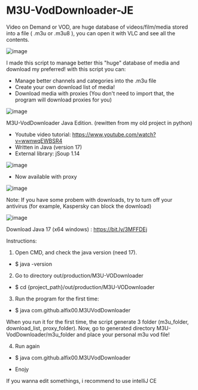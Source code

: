 # M3U-VodDownloader-JE

Video on Demand or VOD, are huge database of videos/film/media stored into a file ( .m3u or .m3u8 ), you can open it with VLC and see all the contents.

![image](https://user-images.githubusercontent.com/44652155/170267752-2104e7e5-6fec-4318-9000-b6b51a9fe893.png)


I made this script to manage better this "huge" database of media and download my preferred! with this script you can: 

- Manage better channels and categories into the .m3u file 
- Create your own download list of media!
- Download media with proxies (You don't need to import that, the program will download proxies for you)


![image](https://user-images.githubusercontent.com/44652155/170266183-c310d8c1-6ee8-4a51-bdf6-5b3a2eac1d69.png)

M3U-VodDownloader Java Edition. (rewitten from my old project in python)
- Youtube video tutorial: https://www.youtube.com/watch?v=wwnwqEWBSR4
- Written in Java (version 17)
- External library: jSoup 1.14

![image](https://user-images.githubusercontent.com/44652155/170266291-92d9e857-d3f9-4e77-b39c-b3e0e2d0d824.png)

- Now available with proxy 

![image](https://user-images.githubusercontent.com/44652155/170266405-1b750eb9-f897-4ff9-9cb1-476a93e4f2c5.png)



Note: If you have some probem with downloads, try to turn off your antivirus (for example, Kaspersky can block the download)

![image](https://user-images.githubusercontent.com/44652155/170266839-079e8662-3f2a-4a5c-aa0d-bbf69acaacfc.png)

Download Java 17 (x64 windows) : https://bit.ly/3MFFDEj

Instructions:

1) Open CMD, and check the java version (need 17). 
- $ java -version
2) Go to directory out/production/M3U-VODownloader
- $ cd {project_path}/out/production/M3U-VODownloader
3) Run the program for the first time:
- $ java com.github.alfix00.M3UVodDownloader

When you run it for the first time, the script generate 3 folder (m3u_folder, download_list, proxy_folder).
Now, go to generated directory M3U-VodDownloader/m3u_folder and place your personal m3u vod file! 

4) Run again 
- $ java com.github.alfix00.M3UVodDownloader

- Enojy




If you wanna edit somethings, i recommend to use intelliJ CE
